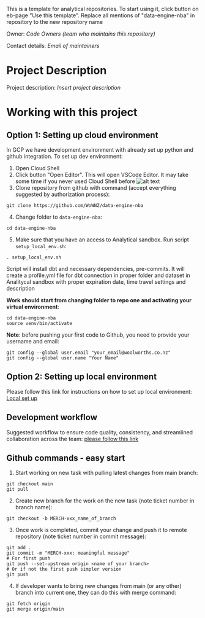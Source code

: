 This is a template for analytical repositories. To start using it, click button on eb-page "Use this template".
Replace all mentions of "data-engine-nba" in repository to the new repository name

Owner: _Code Owners (team who maintains this repository)_

Contact details: _Email of maintainers_

# Project Description

Project description: _Insert project description_

# Working with this project

## Option 1: Setting up cloud environment
In GCP we have development environment with already set up python and github integration. To set up dev environment:
1. Open Cloud Shell
2. Click button "Open Editor". This will open VSCode Editor. It may take some time if you never used Cloud Shell before
![alt text](./docs/image.png)
3. Clone repository from github with command (accept everything suggested by authorization process): 
```
git clone https://github.com/WoWNZ/data-engine-nba
```
4. Change folder to `data-engine-nba`: 
```
cd data-engine-nba
```
5. Make sure that you have an access to Analytical sandbox. Run script `setup_local_env.sh`: 
```
. setup_local_env.sh
```

Script will install dbt and necessary dependencies, pre-commits. 
It will create a profile.yml file for dbt connection in proper folder and dataset in Analitycal sandbox with proper expiration date, time travel settings and description

**Work should start from changing folder to repo one and activating your virtual environment**:
```
cd data-engine-nba
source venv/bin/activate
```

**Note**: before pushing your first code to Github, you need to provide your username and email:
```
git config --global user.email "your_email@woolworths.co.nz"
git config --global user.name "Your Name"
```

## Option 2: Setting up local environment

Please follow this link for instructions on how to set up local environment: [Local set up](./docs/setting_up_local_environment.md)

## Development workflow
Suggested workflow to ensure code quality, consistency, and streamlined collaboration across the team: 
[please follow this link](./docs/development_workflow.md)


## Github commands - easy start

1. Start working on new task with pulling latest changes from  main branch:
```
git checkout main
git pull
```
2. Create new branch for the work on the new task (note ticket number in branch name):
```
git checkout -b MERCH-xxx_name_of_branch
```
3. Once work is completed, commit your change and push it to remote repository (note ticket number in commit message):
```
git add .
git commit -m "MERCH-xxx: meaningful message"
# For first push
git push --set-upstream origin <name of your branch> 
# Or if not the first push simpler version
git push
```
4. If developer wants to bring new changes from main (or any other) branch into current one, they can do this with merge command:
```
git fetch origin
git merge origin/main
```
